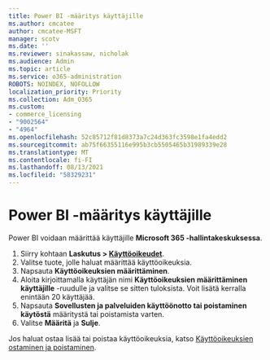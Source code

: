 ```yaml
---
title: Power BI -määritys käyttäjille
ms.author: cmcatee
author: cmcatee-MSFT
manager: scotv
ms.date: ''
ms.reviewer: sinakassaw, nicholak
ms.audience: Admin
ms.topic: article
ms.service: o365-administration
ROBOTS: NOINDEX, NOFOLLOW
localization_priority: Priority
ms.collection: Adm_O365
ms.custom:
- commerce_licensing
- "9002564"
- "4964"
ms.openlocfilehash: 52c85712f81d8373a7c24d363fc3598e1fa4edd2
ms.sourcegitcommit: ab75f66355116e995b3cb5505465b31989339e28
ms.translationtype: MT
ms.contentlocale: fi-FI
ms.lasthandoff: 08/13/2021
ms.locfileid: "58329231"
---
```

# <a name="assign-power-bi-to-users"></a>Power BI -määritys käyttäjille

Power BI voidaan määrittää käyttäjille **Microsoft 365 -hallintakeskuksessa**.  

1. Siirry kohtaan **Laskutus > [Käyttöoikeudet](https://go.microsoft.com/fwlink/p/?linkid=842264)**.
2. Valitse tuote, jolle haluat määrittää käyttöoikeuksia.
3. Napsauta **Käyttöoikeuksien määrittäminen**.
4. Aloita kirjoittamalla käyttäjän nimi **Käyttöoikeuksien määrittäminen käyttäjille** -ruudulle ja valitse se sitten tuloksista. Voit lisätä kerralla enintään 20 käyttäjää.
5. Napsauta **Sovellusten ja palveluiden käyttöönotto tai poistaminen käytöstä** määritystä tai poistamista varten.
6. Valitse **Määritä** ja **Sulje**.

Jos haluat ostaa lisää tai poistaa käyttöoikeuksia, katso [Käyttöoikeuksien ostaminen ja poistaminen](https://docs.microsoft.com/microsoft-365/commerce/licenses/buy-licenses#buy-or-remove-licenses-for-your-business-subscription).